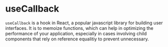 # useCallback

`useCallback` is a hook in React, a popular javascript library for building user interfaces. It is to memoize functions, which can help in optimizing the performance of your application, especially in cases involving child components that rely on reference equalitiy to prevent unnecessary.
